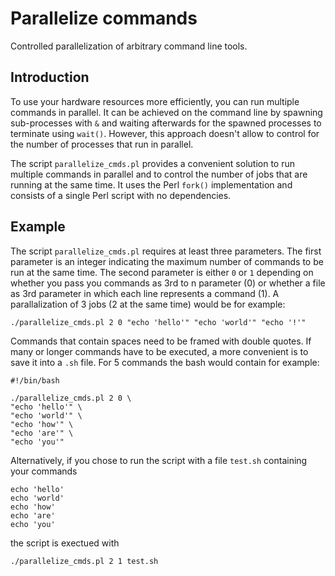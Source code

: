 Parallelize commands
====================
Controlled parallelization of arbitrary command line tools.


Introduction
-----------
To use your hardware resources more efficiently, you can run multiple commands in parallel. It can be achieved on the command line by spawning sub-processes with ```&``` and waiting afterwards for the spawned processes to terminate using ```wait()```. However, this approach doesn't allow to control for the number of processes that run in parallel.

The script ```parallelize_cmds.pl``` provides a convenient solution to run multiple commands in parallel and to control the number of jobs that are running at the same time. It uses the Perl ```fork()``` implementation and consists of a single Perl script with no dependencies.


Example
-----------
The script ```parallelize_cmds.pl``` requires at least three parameters. The first parameter is an integer indicating the maximum number of commands to be run at the same time. The second parameter is either ```0``` or ```1``` depending on whether you pass you commands as 3rd to n parameter (0) or whether a file as 3rd parameter in which each line represents a command (1). A parallalization of 3 jobs (2 at the same time) would be for example:

```./parallelize_cmds.pl 2 0 "echo 'hello'" "echo 'world'" "echo '!'"```

Commands that contain spaces need to be framed with double quotes. If many or longer commands have to be executed, a more convenient is to save it into a ```.sh``` file. For 5 commands the bash would contain for example:

```
#!/bin/bash

./parallelize_cmds.pl 2 0 \
"echo 'hello'" \ 
"echo 'world'" \
"echo 'how'" \
"echo 'are'" \
"echo 'you'"
```

Alternatively, if you chose to run the script with a file ```test.sh``` containing your commands

```
echo 'hello'
echo 'world'
echo 'how'
echo 'are'
echo 'you'
```

the script is exectued with

```./parallelize_cmds.pl 2 1 test.sh```
